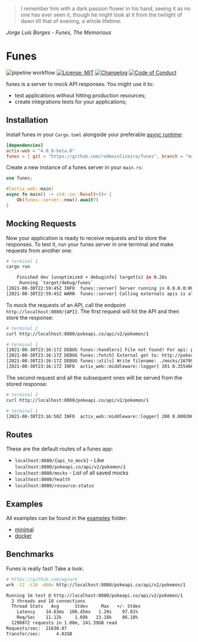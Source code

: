 > I remember him with a dark passion flower in his hand, seeing it as no one has ever seen it, though he might look at it from the twilight of dawn till that of evening, a whole lifetime.

*Jorge Luis Borges - Funes, The Memorious*

# Funes

![pipeline workflow](https://github.com/rodmoioliveira/funes/actions/workflows/rust.yml/badge.svg)
[![License: MIT](https://img.shields.io/badge/License-MIT-blue.svg)](LICENSE)
[![Changelog](https://camo.githubusercontent.com/4d89fc2186d69bdbb2c6ea6cb54ab16915be5e5e0b63a393e87a75741f1baa8c/68747470733a2f2f696d672e736869656c64732e696f2f62616467652f6368616e67656c6f672d4348414e47454c4f472e6d642d253233453035373335)](CHANGELOG.md)
[![Code of Conduct](https://img.shields.io/badge/code-of%20conduct-blue.svg)](CODE_OF_CONDUCT.md)

funes is a server to mock API responses. You might use it to:
- test applications without hitting production resources;
- create integrations tests for your applications;

## Installation

Install funes in your `Cargo.toml` alongside your preferable [async
runtime](https://rust-lang.github.io/async-book/08_ecosystem/00_chapter.html):

```toml
[dependencies]
actix-web = "4.0.0-beta.8"
funes = { git = "https://github.com/rodmoioliveira/funes", branch = "main" }
```

Create a new instance of a funes server in your `main.rs`:

```rs
use funes;

#[actix_web::main]
async fn main() -> std::io::Result<()> {
    Ok(funes::server::new().await?)
}
```

## Mocking Requests

Now your application is ready to receive requests and to store the responses. To
test it, run your funes server in one terminal and make requests from another
one:

```sh
# terminal 1
cargo run

    Finished dev [unoptimized + debuginfo] target(s) in 0.26s
     Running `target/debug/funes`
[2021-08-30T22:59:45Z INFO  funes::server] Server running in 0.0.0.0:8080
[2021-08-30T22:59:45Z WARN  funes::server] Calling externals apis is allowed? true
```

To mock the requests of an API, call the endpoint `http://localhost:8080/{API}`.
The first request will hit the API and then store the response:

```sh
# terminal 2
curl http://localhost:8080/pokeapi.co/api/v2/pokemon/1

# terminal 1
[2021-08-30T23:16:17Z DEBUG funes::handlers] File not found! For api: pokeapi.co/api/v2/pokemon/1, resource: ./mocks/16709024112015907760.json
[2021-08-30T23:16:17Z DEBUG funes::fetch] External get to: http://pokeapi.co/api/v2/pokemon/1
[2021-08-30T23:16:17Z DEBUG funes::utils] Write filename: ./mocks/16709024112015907760.json
[2021-08-30T23:16:17Z INFO  actix_web::middleware::logger] 201 0.355466 GET /pokeapi.co/api/v2/pokemon/1 HTTP/1.1 curl/7.64.1 bytes:199394
```

The second request and all the subsequent ones will be served from
the stored response:

```sh
# terminal 2
curl http://localhost:8080/pokeapi.co/api/v2/pokemon/1

# terminal 1
[2021-08-30T23:16:50Z INFO  actix_web::middleware::logger] 200 0.000206 GET /pokeapi.co/api/v2/pokemon/1 HTTP/1.1 curl/7.64.1 bytes:199394
```

## Routes

These are the default routes of a funes app:

- `localhost:8080/{api_to_mock}` - Like `localhost:8080/pokeapi.co/api/v2/pokemon/1`
- `localhost:8080/mocks` - List of all saved mocks
- `localhost:8080/health`
- `localhost:8080/resource-status`

## Examples

All examples can be found in the [examples](examples/) folder:

- [minimal](examples/minimal/)
- [docker](examples/docker/)

## Benchmarks

Funes is really fast! Take a look:

```sh
# https://github.com/wg/wrk
wrk -t2 -c10 -d60s http://localhost:8080/pokeapi.co/api/v2/pokemon/1

Running 1m test @ http://localhost:8080/pokeapi.co/api/v2/pokemon/1
  2 threads and 10 connections
  Thread Stats   Avg      Stdev     Max   +/- Stdev
    Latency    14.63ms  106.45ms   1.29s    97.81%
    Req/Sec    11.12k     1.69k   13.18k    86.18%
  1298872 requests in 1.00m, 241.39GB read
Requests/sec:  21630.87
Transfer/sec:      4.02GB
```
